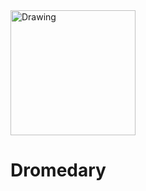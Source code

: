 <img src="https://upload.wikimedia.org/wikipedia/commons/thumb/a/aa/Dromedary_2_(PSF).png/1280px-Dromedary_2_(PSF).pn" alt="Drawing" style="width: 200px;"/>


# Dromedary
